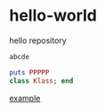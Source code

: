 # hello-world
hello repository

```
abcde
```

```ruby
puts PPPPP
class Klass; end
```

[example](./example/example.md)
